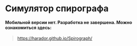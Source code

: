 # Симулятор спирографа
#### Мобильной версии нет. Разработка не завершена. Можно ознакомиться здесь:
> https://harador.github.io/Spirograph/